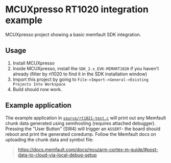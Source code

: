 # MCUXpresso RT1020 integration example

MCUXpresso project showing a basic memfault SDK integration.

## Usage

1. Install MCUXpresso
2. Inside MCUXpresso, install the `SDK_2.x_EVK-MIMXRT1020` if you haven't
   already (filter by rt1020 to find it in the SDK installation window)
3. Import this project by going to `File->Import->General->Existing Projects
   Into Workspace`
4. Build should now work.

## Example application

The example application in [`source/rt1021-test.c`](source/rt1021-test.c) will
print out any Memfault chunk data generated using semihosting (requires attached
debugger). Pressing the "User Button" (SW4) will trigger an `ASSERT`- the board
should reboot and print the generated coredump. Follow the Memfault docs on
uploading the chunk data and symbol file:

> https://docs.memfault.com/docs/mcu/arm-cortex-m-guide/#post-data-to-cloud-via-local-debug-setup
